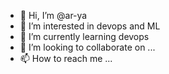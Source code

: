 - 👋 Hi, I’m @ar-ya
- 👀 I’m interested in devops and ML
- 🌱 I’m currently learning devops
- 💞️ I’m looking to collaborate on ...
- 📫 How to reach me ...

<!---
ar-ya/ar-ya is a ✨ special ✨ repository because its `README.md` (this file) appears on your GitHub profile.
You can click the Preview link to take a look at your changes.
--->
